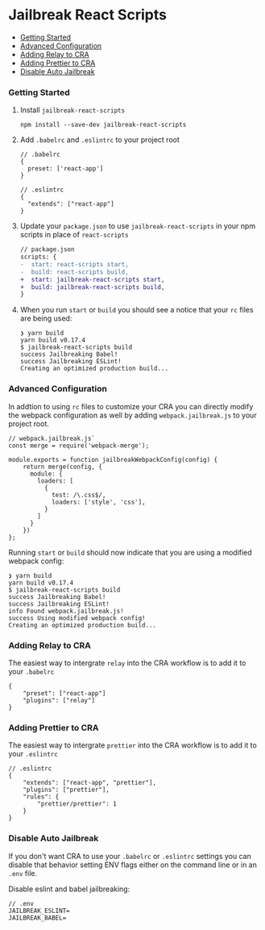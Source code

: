 # Jailbreak React Scripts

- [Getting Started](#getting-started)
- [Advanced Configuration](#advanced-configuration)
- [Adding Relay to CRA](#adding-relay-to-cra)
- [Adding Prettier to CRA](#adding-prettier-to-cra)
- [Disable Auto Jailbreak](#disable-auto-jailbreak)

### Getting Started

1. Install `jailbreak-react-scripts`

	```
	npm install --save-dev jailbreak-react-scripts
	```

2. Add `.babelrc` and `.eslintrc` to your project root

	```
	// .babelrc
	{
	  preset: ['react-app']
	}
	```

	```
	// .eslintrc
	{
	  "extends": ["react-app"]
	}
	```

3. Update your `package.json` to use `jailbreak-react-scripts` in your npm scripts in place of `react-scripts`

	```diff
	// package.json
	scripts: {
	-  start: react-scripts start,
	-  build: react-scripts build,
	+  start: jailbreak-react-scripts start,
	+  build: jailbreak-react-scripts build,
	}
	```

4. When you run `start` or `build` you should see a notice that your `rc` files are being used:

	```
	❯ yarn build
	yarn build v0.17.4
	$ jailbreak-react-scripts build
	success Jailbreaking Babel!
	success Jailbreaking ESLint!
	Creating an optimized production build...
	```

### Advanced Configuration

In addtion to using `rc` files to customize your CRA you can directly modify the webpack configuration as well by adding `webpack.jailbreak.js` to your project root.

```
// webpack.jailbreak.js`
const merge = require('webpack-merge');

module.exports = function jailbreakWebpackConfig(config) {
	return merge(config, {
	  module: {
	    loaders: [
	      {
	        test: /\.css$/,
	        loaders: ['style', 'css'],
	      }
	    ]
	  }
	})
};

```

Running `start` or `build` should now indicate that you are using a modified webpack config:

```
❯ yarn build
yarn build v0.17.4
$ jailbreak-react-scripts build
success Jailbreaking Babel!
success Jailbreaking ESLint!
info Found webpack.jailbreak.js!
success Using modified webpack config!
Creating an optimized production build...
```

### Adding Relay to CRA

The easiest way to intergrate `relay` into the CRA workflow is to add it to your `.babelrc`

```
{
	"preset": ["react-app"]
	"plugins": ["relay"]
}
```

### Adding Prettier to CRA

The easiest way to intergrate `prettier` into the CRA workflow is to add it to your `.eslintrc`

```
// .eslintrc
{
	"extends": ["react-app", "prettier"],
	"plugins": ["prettier"],
	"rules": {
		"prettier/prettier": 1
	}
}
```

### Disable Auto Jailbreak

If you don't want CRA to use your `.babelrc` or `.eslintrc` settings you can disable that behavior setting ENV flags either on the command line or in an `.env` file.

Disable eslint and babel jailbreaking:

```
// .env
JAILBREAK_ESLINT=
JAILBREAK_BABEL=
```
